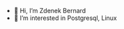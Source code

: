 - 👋 Hi, I’m Zdenek Bernard
- 👀 I’m interested in Postgresql, Linux
<!---
ZBernard/ZBernard is a ✨ special ✨ repository because its `README.md` (this file) appears on your GitHub profile.
You can click the Preview link to take a look at your changes.
--->
